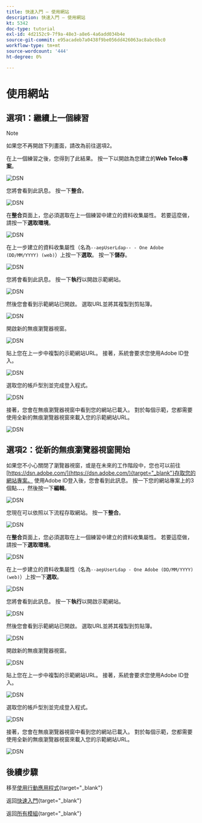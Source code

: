 ```yaml
---
title: 快速入門 — 使用網站
description: 快速入門 — 使用網站
kt: 5342
doc-type: tutorial
exl-id: 4d2152c9-7f9a-48e3-a8e6-4a6add034b4e
source-git-commit: e95acadeb7a0438f9be056dd426063ac8abc6bc0
workflow-type: tm+mt
source-wordcount: '444'
ht-degree: 0%

---
```


# 使用網站

## 選項1：繼續上一個練習

>[!NOTE]
>
>如果您不再開啟下列畫面，請改為前往選項2。

在上一個練習之後，您得到了此結果。 按一下以開啟為您建立的&#x200B;**Web Telco專案**。

![DSN](./images/dsn5a.png)

您將會看到此訊息。 按一下&#x200B;**整合**。

![DSN](./images/web1.png)

在&#x200B;**整合**&#x200B;頁面上，您必須選取在上一個練習中建立的資料收集屬性。 若要這麼做，請按一下&#x200B;**選取環境**。

![DSN](./images/web2.png)

在上一步建立的資料收集屬性（名為`--aepUserLdap-- - One Adobe (DD/MM/YYYY) (web)`）上按一下&#x200B;**選取**。 按一下&#x200B;**儲存**。

![DSN](./images/web2a.png)

您將會看到此訊息。 按一下&#x200B;**執行**&#x200B;以開啟示範網站。

![DSN](./images/web2b.png)

然後您會看到示範網站已開啟。 選取URL並將其複製到剪貼簿。

![DSN](./images/web3.png)

開啟新的無痕瀏覽器視窗。

![DSN](./images/web4.png)

貼上您在上一步中複製的示範網站URL。 接著，系統會要求您使用Adobe ID登入。

![DSN](./images/web5.png)

選取您的帳戶型別並完成登入程式。

![DSN](./images/web6.png)

接著，您會在無痕瀏覽器視窗中看到您的網站已載入。 對於每個示範，您都需要使用全新的無痕瀏覽器視窗來載入您的示範網站URL。

![DSN](./images/web7.png)

## 選項2：從新的無痕瀏覽器視窗開始

如果您不小心關閉了瀏覽器視窗，或是在未來的工作階段中，您也可以前往[https://dsn.adobe.com/](https://dsn.adobe.com/){target="_blank"}存取您的網站專案。 使用Adobe ID登入後，您會看到此訊息。 按一下您的網站專案上的3個點&#x200B;**...**，然後按一下&#x200B;**編輯**。

![DSN](./images/web8.png)

您現在可以依照以下流程存取網站。 按一下&#x200B;**整合**。

![DSN](./images/web1.png)

在&#x200B;**整合**&#x200B;頁面上，您必須選取在上一個練習中建立的資料收集屬性。 若要這麼做，請按一下&#x200B;**選取環境**。

![DSN](./images/web2.png)

在上一步建立的資料收集屬性（名為`--aepUserLdap - One Adobe (DD/MM/YYYY) (web)`）上按一下&#x200B;**選取**。

![DSN](./images/web2a.png)

您將會看到此訊息。 按一下&#x200B;**執行**&#x200B;以開啟示範網站。

![DSN](./images/web2b.png)

然後您會看到示範網站已開啟。 選取URL並將其複製到剪貼簿。

![DSN](./images/web3.png)

開啟新的無痕瀏覽器視窗。

![DSN](./images/web4.png)

貼上您在上一步中複製的示範網站URL。 接著，系統會要求您使用Adobe ID登入。

![DSN](./images/web5.png)

選取您的帳戶型別並完成登入程式。

![DSN](./images/web6.png)

接著，您會在無痕瀏覽器視窗中看到您的網站已載入。 對於每個示範，您都需要使用全新的無痕瀏覽器視窗來載入您的示範網站URL。

![DSN](./images/web7.png)

## 後續步驟

移至[使用行動應用程式](./ex5.md){target="_blank"}

返回[快速入門](./getting-started.md){target="_blank"}

返回[所有模組](./../../../overview.md){target="_blank"}